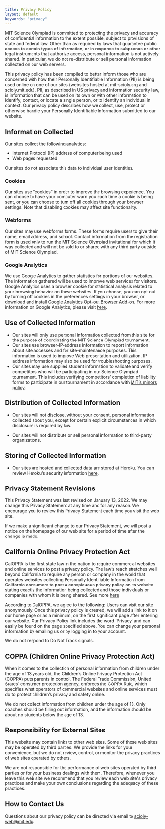 ```yaml
---
title: Privacy Policy
layout: default
keywords: "privacy"
---
```


MIT Science Olympiad is committed to protecting the privacy and accuracy of confidential information to the extent possible, subject to provisions of state and federal law. Other than as required by laws that guarantee public access to certain types of information, or in response to subpoenas or other legal instruments that authorize access, personal information is not actively shared. In particular, we do not re-distribute or sell personal information collected on our web servers.

This privacy policy has been compiled to better inform those who are concerned with how their Personally Identifiable Information (PII) is being used online on one of our sites (websites hosted at mit-scioly.org and scioly.mit.edu). PII, as described in US privacy and information security law, is information that can be used on its own or with other information to identify, contact, or locate a single person, or to identify an individual in context. Our privacy policy describes how we collect, use, protect or otherwise handle your Personally Identifiable Information submitted to our website.

## Information Collected

Our sites collect the following analytics:

-   Internet Protocol (IP) address of computer being used
-   Web pages requested

Our sites do not associate this data to individual user identities.

### Cookies

Our sites use “cookies” in order to improve the browsing experience. You can choose to have your computer warn you each time a cookie is being sent, or you can choose to turn off all cookies through your browser settings. Note that disabling cookies may affect site functionality.

### Webforms

Our sites may use webforms forms. These forms require users to give their name, email address, and school. Contact information from the registration form is used only to run the MIT Science Olympiad invitational for which it was collected and will not be sold to or shared with any third party outside of MIT Science Olympiad.

### Google Analytics

We use Google Analytics to gather statistics for portions of our websites. The information gathered will be used to improve web services for visitors. Google Analytics uses a browser cookie for statistical analysis related to your browsing behavior on these websites. If you choose, you can opt out by turning off cookies in the preferences settings in your browser, or download and install [Google Analytics Opt-out Browser Add-on](http://tools.google.com/dlpage/gaoptout). For more information on Google Analytics, please visit [here](https://www.google.com/analytics/).

## Use of Collected Information

-   Our sites will only use personal information collected from this site for the purpose of coordinating the MIT Science Olympiad tournament.
-   Our sites use browser-IP-address information to report information about site accesses and for site-maintenance purposes. This information is used to improve Web presentation and utilization. IP address information may also be used for troubleshooting purposes.
-   Our sites may use supplied student information to validate and verify competitors who will be participating in our Science Olympiad tournament. This includes verifying competitors’ completion of liability forms to participate in our tournament in accordance with [MIT’s minors policy](https://policies.mit.edu/policies-procedures/90-relations-and-responsibilities-within-mit-community/915-protection-minors).

## Distribution of Collected Information

-   Our sites will not disclose, without your consent, personal information collected about you, except for certain explicit circumstances in which disclosure is required by law.

-   Our sites will not distribute or sell personal information to third-party organizations.

## Storing of Collected Information

-   Our sites are hosted and collected data are stored at Heroku. You can review Heroku’s security information [here](https://www.heroku.com/policy/security).

## Privacy Statement Revisions

This Privacy Statement was last revised on January 13, 2022. We may change this Privacy Statement at any time and for any reason. We encourage you to review this Privacy Statement each time you visit the web site.

If we make a significant change to our Privacy Statement, we will post a notice on the homepage of our web site for a period of time after the change is made.

## California Online Privacy Protection Act

CalOPPA is the first state law in the nation to require commercial websites and online services to post a privacy policy. The law’s reach stretches well beyond California to require any person or company in the world that operates websites collecting Personally Identifiable Information from California consumers to post a conspicuous privacy policy on its website stating exactly the information being collected and those individuals or companies with whom it is being shared. See more [here](https://consumercal.org/about-cfc/cfc-education-foundation/california-online-privacy-protection-act-caloppa-3/#sthash.0FdRbT51.dpuf)

According to CalOPPA, we agree to the following: Users can visit our site anonymously. Once this privacy policy is created, we will add a link to it on our home page or as a minimum, on the first significant page after entering our website. Our Privacy Policy link includes the word ‘Privacy’ and can easily be found on the page specified above. You can change your personal information by emailing us or by logging in to your account.

We do not respond to Do Not Track signals.

## COPPA (Children Online Privacy Protection Act)

When it comes to the collection of personal information from children under the age of 13 years old, the Children’s Online Privacy Protection Act (COPPA) puts parents in control. The Federal Trade Commission, United States’ consumer protection agency, enforces the COPPA Rule, which specifies what operators of commercial websites and online services must do to protect children’s privacy and safety online.

We do not collect information from children under the age of 13. Only coaches should be filling out information, and the information should be about no students below the age of 13.

## Responsibility for External Sites

This website may contain links to other web sites. Some of those web sites may be operated by third parties. We provide the links for your convenience, but we do not review, control, or monitor the privacy practices of web sites operated by others.

We are not responsible for the performance of web sites operated by third parties or for your business dealings with them. Therefore, whenever you leave this web site we recommend that you review each web site's privacy practices and make your own conclusions regarding the adequacy of these practices.

## How to Contact Us

Questions about our privacy policy can be directed via email to [scioly-web@mit.edu](mailto:scioly-web@mit.edu).
